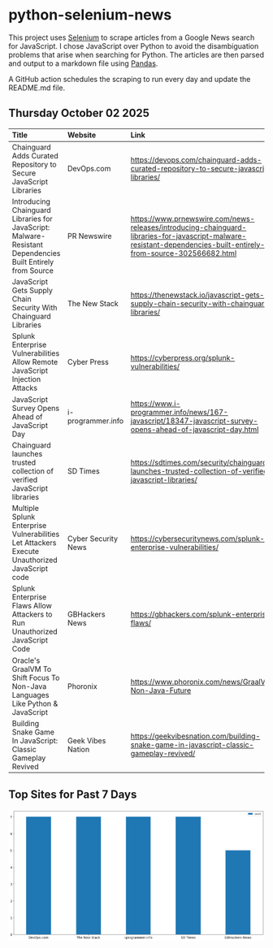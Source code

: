 # python-selenium-news

This project uses [Selenium](https://www.seleniumhq.org/) to scrape articles from a Google News search for JavaScript.
I chose JavaScript over Python to avoid the disambiguation problems that arise when searching for Python.
The articles are then parsed and output to a markdown file using [Pandas](https://pandas.pydata.org/).

A GitHub action schedules the scraping to run every day and update the README.md file.

## Thursday October 02 2025


| Title                                                                                                      | Website             | Link                                                                                                                                                              |
|:-----------------------------------------------------------------------------------------------------------|:--------------------|:------------------------------------------------------------------------------------------------------------------------------------------------------------------|
| Chainguard Adds Curated Repository to Secure JavaScript Libraries                                          | DevOps.com          | https://devops.com/chainguard-adds-curated-repository-to-secure-javascript-libraries/                                                                             |
| Introducing Chainguard Libraries for JavaScript: Malware-Resistant Dependencies Built Entirely from Source | PR Newswire         | https://www.prnewswire.com/news-releases/introducing-chainguard-libraries-for-javascript-malware-resistant-dependencies-built-entirely-from-source-302566682.html |
| JavaScript Gets Supply Chain Security With Chainguard Libraries                                            | The New Stack       | https://thenewstack.io/javascript-gets-supply-chain-security-with-chainguard-libraries/                                                                           |
| Splunk Enterprise Vulnerabilities Allow Remote JavaScript Injection Attacks                                | Cyber Press         | https://cyberpress.org/splunk-vulnerabilities/                                                                                                                    |
| JavaScript Survey Opens Ahead of JavaScript Day                                                            | i-programmer.info   | https://www.i-programmer.info/news/167-javascript/18347-javascript-survey-opens-ahead-of-javascript-day.html                                                      |
| Chainguard launches trusted collection of verified JavaScript libraries                                    | SD Times            | https://sdtimes.com/security/chainguard-launches-trusted-collection-of-verified-javascript-libraries/                                                             |
| Multiple Splunk Enterprise Vulnerabilities Let Attackers Execute Unauthorized JavaScript code              | Cyber Security News | https://cybersecuritynews.com/splunk-enterprise-vulnerabilities/                                                                                                  |
| Splunk Enterprise Flaws Allow Attackers to Run Unauthorized JavaScript Code                                | GBHackers News      | https://gbhackers.com/splunk-enterprise-flaws/                                                                                                                    |
| Oracle's GraalVM To Shift Focus To Non-Java Languages Like Python & JavaScript                             | Phoronix            | https://www.phoronix.com/news/GraalVM-Non-Java-Future                                                                                                             |
| Building Snake Game In JavaScript: Classic Gameplay Revived                                                | Geek Vibes Nation   | https://geekvibesnation.com/building-snake-game-in-javascript-classic-gameplay-revived/                                                                           |
## Top Sites for Past 7 Days

![Graph of Top Sites](https://raw.githubusercontent.com/dan-mba/python-selenium-news/main/last-week.png)
